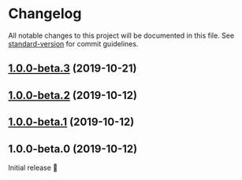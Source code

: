 # Changelog

All notable changes to this project will be documented in this file. See [standard-version](https://github.com/conventional-changelog/standard-version) for commit guidelines.

## [1.0.0-beta.3](https://github.com/kevinpollet/seel/compare/v1.0.0-beta.2...v1.0.0-beta.3) (2019-10-21)

## [1.0.0-beta.2](https://github.com/kevinpollet/seel/compare/v1.0.0-beta.1...v1.0.0-beta.2) (2019-10-12)

## [1.0.0-beta.1](https://github.com/kevinpollet/seel/compare/v1.0.0-beta.0...v1.0.0-beta.1) (2019-10-12)

## 1.0.0-beta.0 (2019-10-12)

Initial release 🥳
